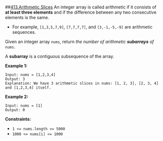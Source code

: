 ##[413.Arithmetic Slices](https://leetcode.com/problems/arithmetic-slices/)
An integer array is called arithmetic if it consists of **at least three elements** and if the difference between any two consecutive elements is the same.

- For example, `[1,3,5,7,9]`, `[7,7,7,7]`, and `[3,-1,-5,-9]` are arithmetic sequences.

Given an integer array `nums`, return *the number of arithmetic **subarrays** of* `nums`.

A **subarray** is a contiguous subsequence of the array.

**Example 1:**

```
Input: nums = [1,2,3,4]
Output: 3
Explanation: We have 3 arithmetic slices in nums: [1, 2, 3], [2, 3, 4] and [1,2,3,4] itself.

```

**Example 2:**

```
Input: nums = [1]
Output: 0

```

**Constraints:**

- `1 <= nums.length <= 5000`
- `1000 <= nums[i] <= 1000`
